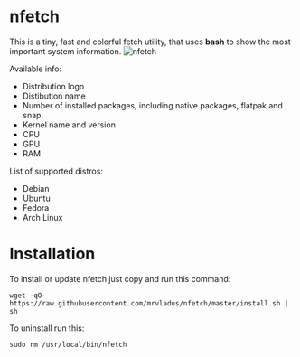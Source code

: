 # nfetch
This is a tiny, fast and colorful fetch utility, that uses **bash** to show the most important system information.
![nfetch](https://user-images.githubusercontent.com/64690334/203750002-0d4e53de-68ef-416c-8c7d-3515af51b354.png)

Available info:
- Distribution logo
- Distibution name
- Number of installed packages, including native packages, flatpak and snap.
- Kernel name and version
- CPU
- GPU
- RAM

List of supported distros:
- Debian
- Ubuntu
- Fedora
- Arch Linux

# Installation
To install or update nfetch just copy and run this command:
```
wget -qO- https://raw.githubusercontent.com/mrvladus/nfetch/master/install.sh | sh
```
To uninstall run this:
```
sudo rm /usr/local/bin/nfetch
```
